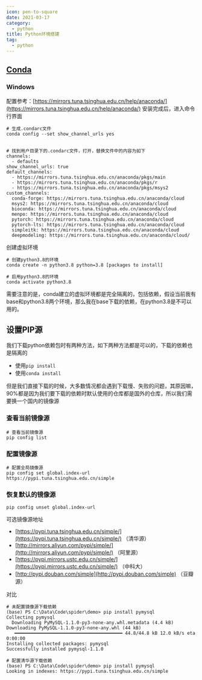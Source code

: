 ```yaml
---
icon: pen-to-square
date: 2021-03-17
category:
  - python
title: Python环境搭建 
tag:
  - python
---
```


## [Conda](https://conda.io/en/latest/)

### Windows

配置参考：[https://mirrors.tuna.tsinghua.edu.cn/help/anaconda/](https://mirrors.tuna.tsinghua.edu.cn/help/anaconda/)
安装完成后，进入命令行界面

```shell
# 生成.condarc文件
conda config --set show_channel_urls yes


# 找到用户目录下的.condarc文件，打开，替换文件中的内容为如下
channels:
  - defaults
show_channel_urls: true
default_channels:
  - https://mirrors.tuna.tsinghua.edu.cn/anaconda/pkgs/main
  - https://mirrors.tuna.tsinghua.edu.cn/anaconda/pkgs/r
  - https://mirrors.tuna.tsinghua.edu.cn/anaconda/pkgs/msys2
custom_channels:
  conda-forge: https://mirrors.tuna.tsinghua.edu.cn/anaconda/cloud
  msys2: https://mirrors.tuna.tsinghua.edu.cn/anaconda/cloud
  bioconda: https://mirrors.tuna.tsinghua.edu.cn/anaconda/cloud
  menpo: https://mirrors.tuna.tsinghua.edu.cn/anaconda/cloud
  pytorch: https://mirrors.tuna.tsinghua.edu.cn/anaconda/cloud
  pytorch-lts: https://mirrors.tuna.tsinghua.edu.cn/anaconda/cloud
  simpleitk: https://mirrors.tuna.tsinghua.edu.cn/anaconda/cloud
  deepmodeling: https://mirrors.tuna.tsinghua.edu.cn/anaconda/cloud/
```

创建虚拟环境

```shell
# 创建python3.8的环境
conda create -n python3.8 python=3.8 [packages to install]

# 启用python3.8的环境
conda activate python3.8
```

需要注意的是，conda建立的虚拟环境都是完全隔离的，包括依赖，假设当前我有base和python3.8两个环境，那么我在base下载的依赖，在python3.8是不可以用的。

## 设置PIP源

我们下载python依赖包时有两种方法，如下两种方法都是可以的，下载的依赖也是隔离的

- 使用`pip install`
- 使用`conda install`

但是我们直接下载的时候，大多数情况都会遇到下载慢、失败的问题，其原因嘛，90%都是因为我们要下载的依赖时默认使用的仓库都是国外的仓库，所以我们需要换一个国内的镜像源

### 查看当前镜像源

```shell
# 查看当前镜像源
pip config list
```

### 配置镜像源

```shell
# 配置全局镜像源
pip config set global.index-url https://pypi.tuna.tsinghua.edu.cn/simple
```

### 恢复默认的镜像源

```shell
pip config unset global.index-url
```

可选镜像源地址

- [https://pypi.tuna.tsinghua.edu.cn/simple/](https://pypi.tuna.tsinghua.edu.cn/simple/) （清华源）
- [http://mirrors.aliyun.com/pypi/simple/](http://mirrors.aliyun.com/pypi/simple/) （阿里源）
- [https://pypi.mirrors.ustc.edu.cn/simple/](https://pypi.mirrors.ustc.edu.cn/simple/) （中科大）
- [http://pypi.douban.com/simple](http://pypi.douban.com/simple) （豆瓣源）

对比

```shell
# 未配置镜像源下载依赖
(base) PS C:\Data\Code\spider\demo> pip install pymysql
Collecting pymysql
  Downloading PyMySQL-1.1.0-py3-none-any.whl.metadata (4.4 kB)
Downloading PyMySQL-1.1.0-py3-none-any.whl (44 kB)
   ━━━━━━━━━━━━━━━━━━━━━━━━━━━━━━━━━━━━━━━━ 44.8/44.8 kB 12.0 kB/s eta 0:00:00
Installing collected packages: pymysql
Successfully installed pymysql-1.1.0

# 配置清华源下载依赖
(base) PS C:\Data\Code\spider\demo> pip install pymysql
Looking in indexes: https://pypi.tuna.tsinghua.edu.cn/simple
```
